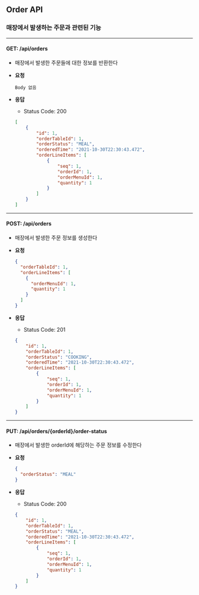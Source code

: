 ## Order API

### 매장에서 발생하는 주문과 관련된 기능

----

#### GET: /api/orders
- 매장에서 발생한 주문들에 대한 정보를 반환한다
- **요청**
    ```
    Body 없음
    ```

- **응답**
    - Status Code: 200
    ```json
    [
        {
            "id": 1,
            "orderTableId": 1,
            "orderStatus": "MEAL",
            "orderedTime": "2021-10-30T22:30:43.472",
            "orderLineItems": [
                {
                    "seq": 1,
                    "orderId": 1,
                    "orderMenuId": 1,
                    "quantity": 1
                }
            ]
        }
    ]
    ```

----

#### POST: /api/orders
- 매장에서 발생한 주문 정보를 생성한다
- **요청**
    ```json
    {
      "orderTableId": 1,
      "orderLineItems": [
        {
          "orderMenuId": 1,
          "quantity": 1
        }
      ]
    }
    ```

- **응답**
    - Status Code: 201
    ```json
    {
        "id": 1,
        "orderTableId": 1,
        "orderStatus": "COOKING",
        "orderedTime": "2021-10-30T22:30:43.472",
        "orderLineItems": [
            {
                "seq": 1,
                "orderId": 1,
                "orderMenuId": 1,
                "quantity": 1
            }
        ]
    }
    ```

---- 

#### PUT: /api/orders/{orderId}/order-status
- 매장에서 발생한 orderId에 해당하는 주문 정보를 수정한다
- **요청**
    ```json
    {
      "orderStatus": "MEAL"
    }
    ```

- **응답**
    - Status Code: 200
    ```json
    {
        "id": 1,
        "orderTableId": 1,
        "orderStatus": "MEAL",
        "orderedTime": "2021-10-30T22:30:43.472",
        "orderLineItems": [
            {
                "seq": 1,
                "orderId": 1,
                "orderMenuId": 1,
                "quantity": 1
            }
        ]
    }
    ```
